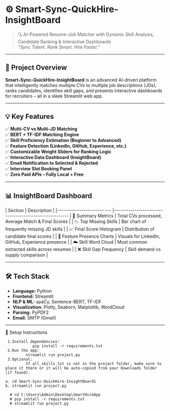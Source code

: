 # ⚙️ Smart-Sync-QuickHire-InsightBoard

> 🔍 AI-Powered Resume–Job Matcher with Dynamic Skill Analysis, Candidate Ranking & Interactive Dashboards  
> _“Sync Talent. Rank Smart. Hire Faster.”_

---

## 🚀 Project Overview

**Smart-Sync-QuickHire-InsightBoard** is an advanced AI-driven platform that intelligently matches multiple CVs to multiple job descriptions (JDs), ranks candidates, identifies skill gaps, and presents interactive dashboards for recruiters – all in a sleek Streamlit web app.

---

## 💡 Key Features

✅ **Multi-CV vs Multi-JD Matching**  
✅ **BERT + TF-IDF Matching Engine**  
✅ **Skill Proficiency Estimation (Beginner to Advanced)**  
✅ **Feature Detection (LinkedIn, GitHub, Experience, etc.)**  
✅ **Customizable Weight Sliders for Ranking Logic**  
✅ **Interactive Data Dashboard (InsightBoard)**  
✅ **Email Notification to Selected & Rejected**  
✅ **Interview Slot Booking Panel**  
✅ **Zero Paid APIs – Fully Local + Free**  

---

## 📊 InsightBoard Dashboard

| Section                     | Description                                          |
|----------------------- ---  |------------------------------------------------------- 
| 📌 Summary Metrics         | Total CVs processed, Average Match & Final Scores     |
| 📉 Top Missing Skills      | Bar chart of frequently missing JD skills             |
| 📈 Final Score Histogram   | Distribution of candidate final scores                |
| 🧩 Feature Presence Charts | Visuals for LinkedIn, GitHub, Experience presence     |
| ☁️ Skill Word Cloud        | Most common extracted skills across resumes           |
| ❌ Skill Gap Frequency     | Skill demand vs supply comparison                     |

---

## 🛠️ Tech Stack

- **Language:** Python
- **Frontend:** Streamlit
- **NLP & ML:** spaCy, Sentence-BERT, TF-IDF
- **Visualization:** Plotly, Seaborn, Matplotlib, WordCloud
- **Parsing:** PyPDF2
- **Email:** SMTP (Gmail)

---

🔧 Setup Instructions



     1.Install dependencies:
                pip install -r requirements.txt
     2.Run the app:
             streamlit run project.py
     3.Optional:
             If all_skills.txt is not in the project folder, make sure to place it there or it will be auto-copied from your Downloads folder (if found).

    a. cd Smart-Sync-QuickHire-InsightBoard1
    b. streamlit run project.py

      # cd C:\Users\Admin\Desktop\SmartHireApp
      # pip install -r requirements.txt
      # streamlit run project.py









